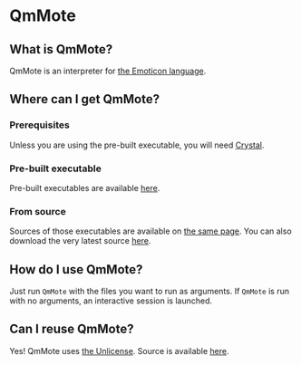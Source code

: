 # QmMote
## What is QmMote?
QmMote is an interpreter for [the Emoticon language](https://esolangs.org/wiki/Emoticon).
## Where can I get QmMote?
### Prerequisites
Unless you are using the pre-built executable, you will need [Crystal](https://crystal-lang.org/).
### Pre-built executable
Pre-built executables are available [here](https://github.com/benjidial/QmMote/releases).
### From source
Sources of those executables are available on [the same page](https://github.com/benjidial/QmMote/releases). You can also download the very latest source [here](https://github.com/benjidial/QmMote/archive/master.zip).
## How do I use QmMote?
Just run `QmMote` with the files you want to run as arguments. If `QmMote` is run with no arguments, an interactive session is launched.
## Can I reuse QmMote?
Yes! QmMote uses [the Unlicense](https://www.unlicense.org). Source is available [here](https://github.com/benjidial/QmMote).
